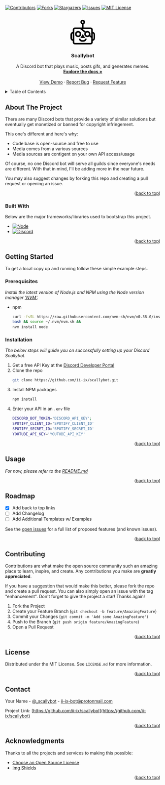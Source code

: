 <a name="readme-top"></a>
<!-- PROJECT SHIELDS -->
[![Contributors][contributors-shield]][contributors-url]
[![Forks][forks-shield]][forks-url]
[![Stargazers][stars-shield]][stars-url]
[![Issues][issues-shield]][issues-url]
[![MIT License][license-shield]][license-url]

<!-- PROJECT LOGO -->
<br />
<div align="center">
  <a href="https://github.com/ii-ix/scallybot">
    <img src="images/logo.png" alt="Logo" width="80" height="80">
  </a>
  <h3 align="center">Scallybot</h3>
  <p align="center">
    A Discord bot that plays music, posts gifs, and generates memes.
    <br />
    <a href="https://github.com/ii-ix/scallybot"><strong>Explore the docs »</strong></a>
    <br />
    <br />
    <a href="https://github.com/ii-ix/scallybot">View Demo</a>
    ·
    <a href="https://github.com/ii-ix/scallybot/issues">Report Bug</a>
    ·
    <a href="https://github.com/ii-ix/scallybot/issues">Request Feature</a>
  </p>
</div>

<!-- TABLE OF CONTENTS -->
<details>
  <summary>Table of Contents</summary>
  <ol>
    <li>
      <a href="#about-the-project">About The Project</a>
      <ul>
        <li><a href="#built-with">Built With</a></li>
      </ul>
    </li>
    <li>
      <a href="#getting-started">Getting Started</a>
      <ul>
        <li><a href="#prerequisites">Prerequisites</a></li>
        <li><a href="#installation">Installation</a></li>
      </ul>
    </li>
    <li><a href="#usage">Usage</a></li>
    <li><a href="#roadmap">Roadmap</a></li>
    <li><a href="#contributing">Contributing</a></li>
    <li><a href="#license">License</a></li>
    <li><a href="#contact">Contact</a></li>
    <li><a href="#acknowledgments">Acknowledgments</a></li>
  </ol>
</details>

## About The Project

There are many Discord bots that provide a variety of similar solutions but eventually get monetized or banned for copyright infringement. 

This one's different and here's why:
* Code base is open-source and free to use
* Media comes from a various sources
* Media sources are contigent on your own API access/usage 

Of course, no one Discord bot will serve all guilds since everyone's needs are different. With that in mind, I'll be adding more in the near future. 

You may also suggest changes by forking this repo and creating a pull request or opening an issue.

<p align="right">(<a href="#readme-top">back to top</a>)</p>

### Built With

Below are the major  frameworks/libraries used to bootstrap this project.

* [![Node][Node.js]][Node-url]
* [![Discord][Discord.js]][Discord-url]

<p align="right">(<a href="#readme-top">back to top</a>)</p>

<!-- GETTING STARTED -->

## Getting Started

To get a local copy up and running follow these simple example steps.

### Prerequisites

_Install the latest version of Node.js and NPM using the Node version manager ['NVM'](https://nvm.sh/)._
* npm
  ```sh
  curl -fsSL https://raw.githubusercontent.com/nvm-sh/nvm/v0.38.0/install.sh | 
  bash && source ~/.nvm/nvm.sh && 
  nvm install node
  ```

### Installation

_The below steps will guide you on successfully setting up your Discord Scallybot._

1. Get a free API Key at the [Discord Developer Portal](https://discord.com/developers/applications/)
2. Clone the repo
   ```sh
   git clone https://github.com/ii-ix/scallybot.git
   ```
3. Install NPM packages
   ```sh
   npm install
   ```
4. Enter your API in an `.env` file
   ```bash
   DISCORD_BOT_TOKEN='DISCORD_API_KEY';
   SPOTIFY_CLIENT_ID='SPOTIFY_CLIENT_ID'
   SPOTIFY_SECRET_ID='SPOTIFY_SECRET_ID'
   YOUTUBE_API_KEY='YOUTUBE_API_KEY'
   ```

<p align="right">(<a href="#readme-top">back to top</a>)</p>

<!-- USAGE EXAMPLES -->

## Usage

_For now, please refer to the [README.md](https://github.com/ii-ix/scallybot/blob/main/README.md)_

<p align="right">(<a href="#readme-top">back to top</a>)</p>

<!-- ROADMAP -->

## Roadmap

- [x] Add back to top links
- [ ] Add Changelog
- [ ] Add Additional Templates w/ Examples

See the [open issues](https://github.com/ii-ix/scallybot/issues) for a full list of proposed features (and known issues).

<p align="right">(<a href="#readme-top">back to top</a>)</p>

<!-- CONTRIBUTING -->

## Contributing

Contributions are what make the open source community such an amazing place to learn, inspire, and create. Any contributions you make are **greatly appreciated**.

If you have a suggestion that would make this better, please fork the repo and create a pull request. You can also simply open an issue with the tag "enhancement".
Don't forget to give the project a star! Thanks again!

1. Fork the Project
2. Create your Feature Branch (`git checkout -b feature/AmazingFeature`)
3. Commit your Changes (`git commit -m 'Add some AmazingFeature'`)
4. Push to the Branch (`git push origin feature/AmazingFeature`)
5. Open a Pull Request

<p align="right">(<a href="#readme-top">back to top</a>)</p>

<!-- LICENSE -->

## License

Distributed under the MIT License. See `LICENSE.md` for more information.

<p align="right">(<a href="#readme-top">back to top</a>)</p>

<!-- CONTACT -->

## Contact

Your Name - [@_scallybot](https://twitter.com/_scallybot) - ii-ix-bot@protonmail.com

Project Link: [https://github.com/ii-ix/scallybot](https://github.com/ii-ix/scallybot)

<p align="right">(<a href="#readme-top">back to top</a>)</p>

<!-- ACKNOWLEDGMENTS -->

## Acknowledgments

Thanks to all the projects and services to making this possible: 

* [Choose an Open Source License](https://choosealicense.com)
* [Img Shields](https://shields.io)


<p align="right">(<a href="#readme-top">back to top</a>)</p>

<!-- MARKDOWN LINKS & IMAGES -->
<!-- https://www.markdownguide.org/basic-syntax/#reference-style-links -->
[contributors-shield]: https://img.shields.io/github/contributors/ii-ix/scallybot.svg?style=for-the-badge
[contributors-url]: https://github.com/ii-ix/scallybot/graphs/contributors
[forks-shield]: https://img.shields.io/github/forks/ii-ix/scallybot.svg?style=for-the-badge
[forks-url]: https://github.com/ii-ix/scallybot/network/members
[stars-shield]: https://img.shields.io/github/stars/ii-ix/scallybot.svg?style=for-the-badge
[stars-url]: https://github.com/ii-ix/scallybot/stargazers
[issues-shield]: https://img.shields.io/github/issues/ii-ix/scallybot.svg?style=for-the-badge
[issues-url]: https://github.com/ii-ix/scallybot/issues
[license-shield]: https://img.shields.io/github/license/ii-ix/scallybot.svg?style=for-the-badge
[license-url]: https://github.com/ii-ix/scallybot/blob/master/LICENSE.txt
[Discord.js]: https://img.shields.io/discord/1009899250026565665?logo=discord&label=discord.js
[Discord-url]: https://discordjs.guide
[Node.js]: https://img.shields.io/node/v/latest?logo=nodedotjs&style=plastic
[Node-url]: https://nodejs.org/